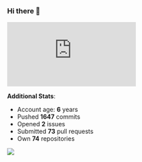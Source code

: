 ### Hi there 👋

![Bob's github activity graph](https://d3eqgu1c877dat.cloudfront.net/graph-stats.xml)

**Additional Stats**:
- Account age: **6** years
- Pushed **1647** commits
- Opened **2** issues
- Submitted **73** pull requests
- Own **74** repositories

![](https://komarev.com/ghpvc/?username=BobTheSoftwareDeveloper)
